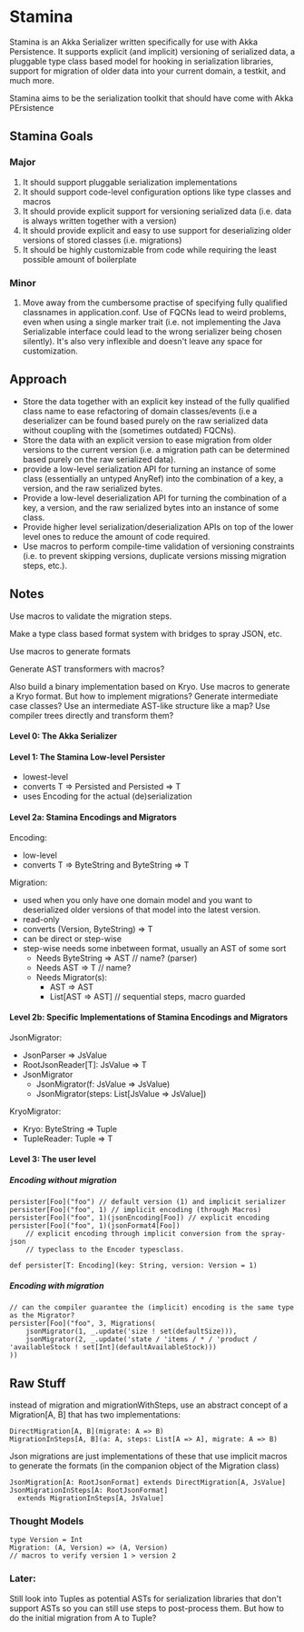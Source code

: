 # Stamina
Stamina is an Akka Serializer written specifically for use with Akka Persistence. It supports explicit (and implicit) versioning of serialized data, a pluggable type class based model for hooking in serialization libraries, support for migration of older data into your current domain, a testkit, and much more.

Stamina aims to be the serialization toolkit that should have come with Akka PErsistence


## Stamina Goals

### Major

1. It should support pluggable serialization implementations
2. It should support code-level configuration options like type classes and macros
3. It should provide explicit support for versioning serialized data (i.e. data is always written together with a version)
4. It should provide explicit and easy to use support for deserializing older versions of stored classes (i.e. migrations)
5. It should be highly customizable from code while requiring the least possible amount of boilerplate

### Minor

1. Move away from the cumbersome practise of specifying fully qualified classnames in application.conf. Use of FQCNs lead to weird problems, even when using a single marker trait (i.e. not implementing the Java Serializable interface could lead to the wrong serializer being chosen silently). It's also very inflexible and doesn't leave any space for customization.


## Approach

- Store the data together with an explicit key instead of the fully qualified class name to ease refactoring of domain classes/events (i.e a deserializer can be found based purely on the raw serialized data without coupling with the (sometimes outdated) FQCNs).
- Store the data with an explicit version to ease migration from older versions to the current version (i.e. a migration path can be determined based purely on the raw serialized data).
- provide a low-level serialization API for turning an instance of some class (essentially an untyped AnyRef) into the combination of a key, a version, and the raw serialized bytes.
- Provide a low-level deserialization API for turning the combination of a key, a version, and the raw serialized bytes into an instance of some class.
- Provide higher level serialization/deserialization APIs on top of the lower level ones to reduce the amount of code required.
- Use macros to perform compile-time validation of versioning constraints (i.e. to prevent skipping versions, duplicate versions missing migration steps, etc.).


## Notes
Use macros to validate the migration steps.

Make a type class based format system with bridges to spray JSON, etc.

Use macros to generate formats

Generate AST transformers with macros?

Also build a binary implementation based on Kryo. Use macros to generate a Kryo format. But how to implement migrations? Generate intermediate case classes? Use an intermediate AST-like structure like a map? Use compiler trees directly and transform them?


#### Level 0: The Akka Serializer


#### Level 1: The Stamina Low-level Persister
- lowest-level
- converts T => Persisted and Persisted => T
- uses Encoding for the actual (de)serialization

#### Level 2a: Stamina Encodings and Migrators

Encoding:
- low-level
- converts T => ByteString and ByteString => T

Migration:
- used when you only have one domain model and you want to deserialized older versions of that model into the latest version.
- read-only
- converts (Version, ByteString) => T
- can be direct or step-wise
- step-wise needs some inbetween format, usually an AST of some sort
    - Needs ByteString => AST // name? (parser)
    - Needs AST => T          // name?
    - Needs Migrator(s):
        -  AST => AST
        -  List[AST => AST] // sequential steps, macro guarded

#### Level 2b: Specific Implementations of Stamina Encodings and Migrators

JsonMigrator:
- JsonParser => JsValue
- RootJsonReader[T]: JsValue => T
- JsonMigrator
    + JsonMigrator(f: JsValue => JsValue)
    + JsonMigrator(steps: List[JsValue => JsValue])

KryoMigrator:
- Kryo: ByteString => Tuple
- TupleReader: Tuple => T


#### Level 3: The user level

##### Encoding without migration

    persister[Foo]("foo") // default version (1) and implicit serializer
    persister[Foo]("foo", 1) // implicit encoding (through Macros)
    persister[Foo]("foo", 1)(jsonEncoding[Foo]) // explicit encoding
    persister[Foo]("foo", 1)(jsonFormat4[Foo])
        // explicit encoding through implicit conversion from the spray-json
        // typeclass to the Encoder typesclass.

    def persister[T: Encoding](key: String, version: Version = 1)

##### Encoding with migration

    // can the compiler guarantee the (implicit) encoding is the same type as the Migrator?
    persister[Foo]("foo", 3, Migrations(
        jsonMigrator(1, _.update('size ! set(defaultSize))),
        jsonMigrator(2, _.update('state / 'items / * / 'product / 'availableStock ! set[Int](defaultAvailableStock)))
    ))





## Raw Stuff

instead of migration and migrationWithSteps, use an abstract concept of a
Migration[A, B] that has two implementations:

    DirectMigration[A, B](migrate: A => B)
    MigrationInSteps[A, B](a: A, steps: List[A => A], migrate: A => B)

Json migrations are just implementations of these that use implicit macros
to generate the formats (in the companion object of the Migration class)

    JsonMigration[A: RootJsonFormat] extends DirectMigration[A, JsValue]
    JsonMigrationInSteps[A: RootJsonFormat]
      extends MigrationInSteps[A, JsValue]


### Thought Models

    type Version = Int
    Migration: (A, Version) => (A, Version)
    // macros to verify version 1 > version 2

### Later:
Still look into Tuples as potential ASTs for serialization libraries
that don't support ASTs so you can still use steps to post-process them.
But how to do the initial migration from A to Tuple?

